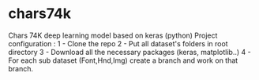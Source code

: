# chars74k
Chars 74K deep learning model based on keras (python)
Project configuration :
 1 - Clone the repo
 2 - Put all dataset's folders in root directory
 3 - Download all the necessary packages (keras, matplotlib..)
 4 - For each sub dataset (Font,Hnd,Img) create a branch and work on that branch.
